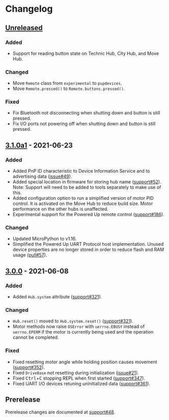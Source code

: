 <!-- Refer to https://keepachangelog.com/en/1.0.0/ for guidance. -->

# Changelog

## [Unreleased]

### Added
- Support for reading button state on Technic Hub, City Hub, and Move Hub.

### Changed
- Move `Remote` class from `experimental` to `pupdevices`.
- Move `Remote.pressed()` to `Remote.buttons.pressed()`.

### Fixed
- Fix Bluetooth not disconnecting when shutting down and button is still pressed.
- Fix I/O ports not powering off when shutting down and button is still pressed.

## [3.1.0a1] - 2021-06-23

### Added
- Added PnP ID characteristic to Device Information Service and to advertising
  data ([issue#49]).
- Added special location in firmware for storing hub name ([support#52]). Note:
  Support will need to be added to tools separately to make use of this.
- Added configuration option to run a simplified version of motor PID control.
  It is activated on the Move Hub to reduce build size. Motor performance on
  the other hubs is unaffected.
- Experimental support for the Powered Up remote control ([support#186]).

### Changed
- Updated MicroPython to v1.16.
- Simplified the Powered Up UART Protocol host implementation. Unused device
  properties are no longer stored in order to reduce flash and RAM
  usage ([pull#57]).

## [3.0.0] - 2021-06-08

### Added
- Added `Hub.system` attribute ([support#321]).

### Changed
- `Hub.reset()` moved to `Hub.system.reset()` ([support#321]).
- Motor methods now raise `OSError` with `uerrno.EBUSY` instead of `uerrno.EPERM`
  if the motor is currently being used and the operation cannot be completed.

### Fixed
- Fixed resetting motor angle while holding position causes movement ([support#352]).
- Fixed `DriveBase` not resetting during initialization ([issue#21]).
- Fixed <kbd>Ctrl</kbd>+<kbd>C</kbd> stopping REPL when first started ([support#347]).
- Fixed UART I/O devices retuning uninitialized data ([support#361]).

## Prerelease

Prerelease changes are documented at [support#48].


<!-- let's try to keep this list sorted -->
[issue#21]: https://github.com/pybricks/pybricks-micropython/issues/21
[issue#49]: https://github.com/pybricks/pybricks-micropython/issues/49
[pull#57]: https://github.com/pybricks/pybricks-micropython/pull/57
[support#48]: https://github.com/pybricks/support/issues/48
[support#52]: https://github.com/pybricks/support/issues/52
[support#186]: https://github.com/pybricks/support/issues/186
[support#321]: https://github.com/pybricks/support/issues/321
[support#347]: https://github.com/pybricks/support/issues/347
[support#352]: https://github.com/pybricks/support/issues/352
[support#361]: https://github.com/pybricks/support/issues/361

[Unreleased]: https://github.com/pybricks/pybricks-micropython/compare/v3.1.0a1...HEAD
[3.1.0a1]: https://github.com/pybricks/pybricks-micropython/compare/v3.0.0...v3.1.0a1
[3.0.0]: https://github.com/pybricks/pybricks-micropython/compare/v3.0.0c1...v3.0.0
